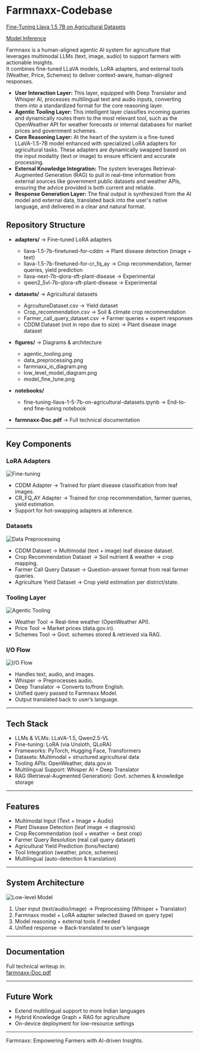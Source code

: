 # Farmnaxx-Codebase

[Fine-Tuning Llava 1.5 7B on Agricultural Datasets](https://www.kaggle.com/code/sachidanandnavik/fine-tuning-llava-1-5-7b-on-agricultural-datasets/notebook)

[Model Inference](https://www.kaggle.com/code/krisgg/farmnaxx-finall)  


Farmnaxx is a human-aligned agentic AI system for agriculture that leverages multimodal LLMs (text, image, audio) to support farmers with actionable insights.  
It combines fine-tuned LLaVA models, LoRA adapters, and external tools (Weather, Price, Schemes) to deliver context-aware, human-aligned responses.  

*   **User Interaction Layer:** This layer, equipped with Deep Translator and Whisper AI, processes multilingual text and audio inputs, converting them into a standardized format for the core reasoning layer.
*   **Agentic Tooling Layer:** This intelligent layer classifies incoming queries and dynamically routes them to the most relevant tool, such as the OpenWeather API for weather forecasts or internal databases for market prices and government schemes.
*   **Core Reasoning Layer:** At the heart of the system is a fine-tuned LLaVA-1.5-7B model enhanced with specialized LoRA adapters for agricultural tasks. These adapters are dynamically swapped based on the input modality (text or image) to ensure efficient and accurate processing.
*   **External Knowledge Integration:** The system leverages Retrieval-Augmented Generation (RAG) to pull in real-time information from external sources like government public datasets and weather APIs, ensuring the advice provided is both current and reliable.
*   **Response Generation Layer:** The final output is synthesized from the AI model and external data, translated back into the user's native language, and delivered in a clear and natural format.

## Repository Structure

- **adapters/** → Fine-tuned LoRA adapters  
  - llava-1.5-7b-finetuned-for-cddm → Plant disease detection (image + text)  
  - llava-1.5-7b-finetuned-for-cr_fq_ay → Crop recommendation, farmer queries, yield prediction  
  - llava-next-7b-qlora-sft-plant-disease → Experimental  
  - qwen2_5vl-7b-qlora-sft-plant-disease → Experimental  

- **datasets/** → Agricultural datasets  
  - AgrcultureDataset.csv → Yield dataset  
  - Crop_recommendation.csv → Soil & climate crop recommendation  
  - Farmer_call_query_dataset.csv → Farmer queries + expert responses  
  - CDDM Dataset (not in repo due to size) → Plant disease image dataset  

- **figures/** → Diagrams & architecture  
  - agentic_tooling.png  
  - data_preprocessing.png  
  - farmnaxx_io_diagram.png  
  - low_level_model_diagram.png  
  - model_fine_tune.png  

- **notebooks/**  
  - fine-tuning-llava-1-5-7b-on-agricultural-datasets.ipynb → End-to-end fine-tuning notebook  

- **farmnaxx-Doc.pdf** → Full technical documentation  

---

## Key Components

### LoRA Adapters
![Fine-tuning](figures/model_fine_tune.png)  
- CDDM Adapter → Trained for plant disease classification from leaf images.  
- CR_FQ_AY Adapter → Trained for crop recommendation, farmer queries, yield estimation.  
- Support for hot-swapping adapters at inference.  

### Datasets
![Data Preprocessing](figures/data_preprocessing.png)  
- CDDM Dataset → Multimodal (text + image) leaf disease dataset.  
- Crop Recommendation Dataset → Soil nutrient & weather → crop mapping.  
- Farmer Call Query Dataset → Question-answer format from real farmer queries.  
- Agriculture Yield Dataset → Crop yield estimation per district/state.  

### Tooling Layer
![Agentic Tooling](figures/agentic_tooling.png)  
- Weather Tool → Real-time weather (OpenWeather API).  
- Price Tool → Market prices (data.gov.in).  
- Schemes Tool → Govt. schemes stored & retrieved via RAG.  

### I/O Flow
![I/O Flow](figures/farmnaxx_io_diagram.png)  
- Handles text, audio, and images.  
- Whisper → Preprocesses audio.  
- Deep Translator → Converts to/from English.  
- Unified query passed to Farmnaxx Model.  
- Output translated back to user’s language.  

---

## Tech Stack

- LLMs & VLMs: LLaVA-1.5, Qwen2.5-VL  
- Fine-tuning: LoRA (via Unsloth, QLoRA)  
- Frameworks: PyTorch, Hugging Face, Transformers  
- Datasets: Multimodal + structured agricultural data  
- Tooling APIs: OpenWeather, data.gov.in  
- Multilingual Support: Whisper AI + Deep Translator  
- RAG (Retrieval-Augmented Generation): Govt. schemes & knowledge storage  

---

## Features

- Multimodal Input (Text + Image + Audio)  
- Plant Disease Detection (leaf image → diagnosis)  
- Crop Recommendation (soil + weather → best crop)  
- Farmer Query Resolution (real call query dataset)  
- Agricultural Yield Prediction (tons/hectare)  
- Tool Integration (weather, price, schemes)  
- Multilingual (auto-detection & translation)  

---

## System Architecture

![Low-level Model](figures/low_level_model_diagram.png)  

1. User input (text/audio/image) → Preprocessing (Whisper + Translator)  
2. Farmnaxx model + LoRA adapter selected (based on query type)  
3. Model reasoning + external tools if needed  
4. Unified response → Back-translated to user’s language  

---

## Documentation

Full technical writeup in:  
[farmnaxx-Doc.pdf](./farmnaxx-Doc.pdf)

---

## Future Work

- Extend multilingual support to more Indian languages  
- Hybrid Knowledge Graph + RAG for agriculture  
- On-device deployment for low-resource settings  

---

Farmnaxx: Empowering Farmers with AI-driven Insights.
